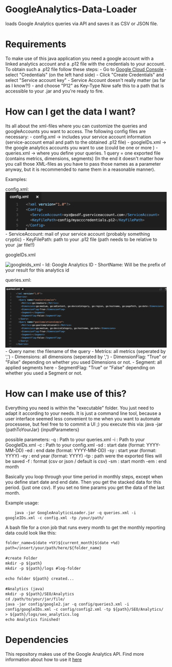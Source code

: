 # GoogleAnalytics-Data-Loader
loads Google Analytics queries via API and saves it as CSV or JSON file.

# Requirements
To make use of this java application you need a google account with a linked analytics account and 
a .p12 file with the credentials to your account.
To obtain such a .p12 file follow these steps:
    - Go to [Google Cloud Console](https://console.developers.google.com/)
    - select "Credentials" (on the left hand side)
    - Click "Create Credentials" and select "Service account key"
    - Service Account doesn't really matter (as far as I know?!)
    - and choose "P12" as Key-Type
Now safe this to a path that is accessible to your .jar and you're ready to fire.

# How can I get the data I want?
Its all about the xml-files where you can customize the queries and googleAccounts you want to access.
The following config files are necessary:
    - config.xml -> includes your service account information (service-account email and path to the obtained .p12 file)
    - googleIDs.xml -> the google analytics accounts you want to use (could be one or more )
    - queries.xml -> where you define your queries. 1 query = one exported file (contains metrics, dimensions, segments)
(In the end it doesn't matter how you call those XML-files as you have to pass those names as a parameter anyway, but it is
recommended to name them in a reasonable manner).

Examples:

config.xml:
![config_xml](images/config.png)
    - ServiceAccount: mail of your service account (probably something cryptic)
    - KeyFilePath: path to your .p12 file (path needs to be relative to your .jar file!!)

googleIDs.xml

![googleids_xml](images/google.png)
    - Id: Google Analytics ID
    - ShortName: Will be the prefix of your result for this analytics id

queries.xml:

![queries_xml](images/queries.png)
    - Query name: the filename of the query
    - Metrics: all metrics (seperated by ',') 
    - Dimensions: all dimensions (seperated by ',')
    - DimensionFlag: "True" or "False" depending on whether you used Dimensions or not.
    - Segment: all applied segments here
    - SegmentFlag: "True" or "False" depending on whether you used a Segment or not.

# How can I make use of this?
Everything you need is within the "executable" folder. You just need to adapt it according
to your needs. It is just a command line tool, because a user interface seemed less convenient 
to me when you want to automate processese, but feel free to to commit a UI ;)
you execute this via: java -jar {pathToYourJar} {inputParameters}

possible parameters: 
    -q : Path to your queries.xml
    -i : Path to your GoogleIDs.xml
    -c : Path to your config.xml
    -sd : start date (format: YYYY-MM-DD)
    -ed : end date (format: YYYY-MM-DD)
    -sy : start year (format: YYYY)
    -ey : end year (format: YYYY)
    -tp : path were the exported files will be saved
    -f : format (csv or json / default is csv)
    -sm : start month
    -em : end month

Basically you loop through your time period in monthly steps, except when you define start date and end date. 
Then you get the stacked data for this period. (just one csv).
If you set no time params you get the data of the last month.

Example usage:
```
    java -jar GoogleAnalyticsLoader.jar -q queries.xml -i googleIDs.xml -c config.xml -tp /your/path/
```
A bash file for a cron job that runs every month to get the monthly reporting data could look like this:

```
folder_name=$(date +%Y)${current_month}$(date +%d)
path=/insert/your/path/here/${folder_name}

#create Folder
mkdir -p ${path}
mkdir -p ${path}/logs #log-folder

echo folder ${path} created...

#Analytics (java)
mkdir -p ${path}/SEO/Analytics
cd /path/to/your/jar/file/
java -jar config/google2.jar -q config/queries3.xml -i config/googleIDs.xml -c config/config2.xml -tp ${path}/SEO/Analytics/ > ${path}/logs/seo_analytics.log
echo Analytics finished!
```

# Dependencies
This repository makes use of the Google Analytics API. Find more information about how to use it [here](https://developers.google.com/analytics/)